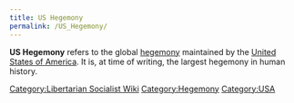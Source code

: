 ```yaml
---
title: US Hegemony
permalink: /US_Hegemony/
---
```


**US Hegemony** refers to the global
[hegemony](Hegemony_(International_Relations) "wikilink") maintained by
the [United States of America](United_States_of_America "wikilink"). It
is, at time of writing, the largest hegemony in human history.

[Category:Libertarian Socialist
Wiki](Category:Libertarian_Socialist_Wiki "wikilink")
[Category:Hegemony](Category:Hegemony "wikilink")
[Category:USA](Category:USA "wikilink")